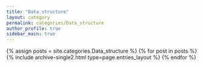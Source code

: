 ```yaml
---
title: "Data_structure"
layout: category
permalink: categories/Data_structure
author_profile: true
sidebar_main: true
---
```


{% assign posts = site.categories.Data_structure %}
{% for post in posts %} {% include archive-single2.html type=page.entries_layout %} {% endfor %}
